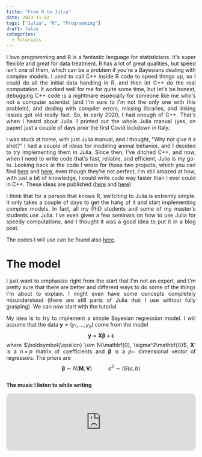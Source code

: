 ```yaml
---
title: "From R to Julia"
date: 2023-11-02
tags: ["Julia", "R", "Programming"]
draft: false
categories:
  - Tutorials
---
```

<style>body {text-align: justify}</style>


<!--!jupyter nbconvert notebooks/2023-11-02-From-R-To-Julia.ipynb --to markdown  --output 2023-11-02-From-R-To-Julia --output-dir "/Users/gianlucamastrantonio/Dropbox (Politecnico di Torino Staff)/lavori/gitrepo/gianlucamastrantonio.github.io/content/post" -->


I love programming and R is a fantastic language for statisticians. It's super flexible and great for data treatment. R has a lot of great qualities, but speed isn't one of them, which can be a problem if you're a Bayesians dealing with complex models. I used to call C++ inside R code to speed things up, so I could do all the initial data handling in R, and then let C++ do the real computation.  It worked well for me for quite some time, but let's be honest, debugging C++ code is a nightmare especially for someone like me who's not a computer scientist (and I'm sure to I'm not the only one with this problem), and dealing with compiler errors, missing libraries, and linking issues got old
really fast.  So, in early 2020, I had enough of C++. That's when I heard about Julia.  I printed out the whole Julia manual (yes, on paper) just a couple of days prior the first Covid lockdown in Italy.



I was stuck at home, with just Julia manual, and I thought, "Why not give it a shot?" I had a couple of ideas for modeling animal behavior, and I decided to try implementing them in Julia. Since then, I've ditched C++, and now, when I need to write code that's fast, reliable, and efficient, Julia is my go-to. Looking back at the code I wrote for those two projects, which you can find [here](https://github.com/GianlucaMastrantonio/multiple_animals_movement_model) and [here](https://github.com/GianlucaMastrantonio/STAP_HMM_model), even though they're not perfect, I'm still amazed at how, with just a bit of knowledge, I could write code way faster than I ever could in C++.  These ideas are published ([here](https://doi.org/10.1111/rssc.12561) and [here](https://projecteuclid.org/journals/annals-of-applied-statistics/volume-16/issue-3/Modeling-animal-movement-with-directional-persistence-and-attractive-points/10.1214/21-AOAS1584.short))



I think that for a person that knows R, switching to Julia is extremly simple.  It only takes a couple of days to get the hang of it and start implementing complex models. In fact, all my PhD students and some of my master's students use Julia. I've even given a few seminars on how to use Julia for speedy computations, and I thought it was a good idea to put it in a blog post.

The codes I will use can be found also [here](https://github.com/GianlucaMastrantonio/FromRtoJulia).


# The model

I just want to emphasize right from the start that I'm not an expert, and I'm pretty sure that there are better and different ways to do some of the things I'm about to explain. I might even have some concepts completely misunderstood (there are still parts of Julia that I use without fully grasping). We can now start with the tutorial. 

My idea is to try to implement a simple Bayesian regression model. I will assume that the data $\mathbf{y} = (y_1, \dots , y_n)$ come from the model
$$
\mathbf{y} = \mathbf{X}\boldsymbol{\beta}+ \boldsymbol{\epsilon}
$$
where \$\boldsymbol{\epsilon} \sim N(\mathbf{0}, \sigma^2\mathbf{I})\$, $\mathbf{X}$' is a $n \times p$ matrix of coefficients and $\boldsymbol{\beta}$ is a $p-$ dimensional vector of regressors. The priors are
$$
\boldsymbol{\beta} \sim N(\mathbf{M}, \mathbf{V}) \ \ \ \ \ \ \ \ \ \ \ \sigma^2  \sim IG(a,b)
$$





```julia

```

**The music I listen to while writing**
<iframe style="border-radius:12px" src="https://open.spotify.com/embed/album/6wtDAlsbBwBpTLxsIxqqUD?utm_source=generator&theme=0" width="100%" height="152" frameBorder="0" allowfullscreen="" allow="autoplay; clipboard-write; encrypted-media; fullscreen; picture-in-picture" loading="lazy"></iframe>


```julia


```
